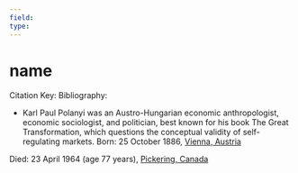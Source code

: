 ```yaml
---
field: 
type: 
---
```


# name
Citation Key: 
Bibliography:
- Karl Paul Polanyi was an Austro-Hungarian economic anthropologist, economic sociologist, and politician, best known for his book The Great Transformation, which questions the conceptual validity of self-regulating markets.
Born: 25 October 1886, [Vienna, Austria](https://www.google.com/search?sca_esv=7fc613d9cd9ef286&rlz=1C5OZZY_enUS1148US1148&q=Vienna&si=AMgyJEvmed8FkyEkpEJ8jfGhZkakcy5kQho_c4G-QJRdklshMk7b6mNo1lptmLJjhi-HOTtR-rMEnjp2L17yPZZpDfzkT3JjSOeL7VmxMFOxdVXFg5XMm0Vz6NGndY-kFOPyURsDS9f_ecJ9w0Z1tYhUSUpZV6cuASEZA9aSgJazQHVyO5ZhBa1oFKZpD8GRInAGvxR706nM&sa=X&ved=2ahUKEwjPkOuh0bqPAxV1W0EAHYX_MAYQmxN6BAgrEAI)

Died: 23 April 1964 (age 77 years), [Pickering, Canada](https://www.google.com/search?sca_esv=7fc613d9cd9ef286&rlz=1C5OZZY_enUS1148US1148&q=Pickering,+Ontario&si=AMgyJEveiRpRWbYSNPkEPxCUbItHSvun4xkRgDDPLmrOjDx35ErNmYwt-KSScLOQaB8uN1QQNofb7qEpZJuwKRP_a7y1DhZr3mgxSoUlpSUjJhyIziLL_Sr5QMJWJg1x3hg4YRaDnZl6d2gFeZbuin5je7zKwwISrKJCf1V7JTCVcRSKY86WKbM5J3de3UsZ1v9vax4kAArLsEIG2IVbCG1-rDzrdZLHoA%3D%3D&sa=X&ved=2ahUKEwjPkOuh0bqPAxV1W0EAHYX_MAYQmxN6BAgtEAI)